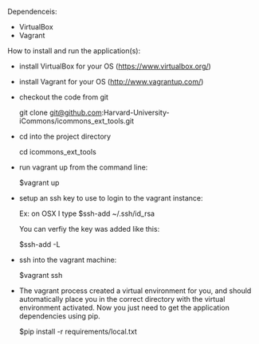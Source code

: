 
Dependenceis:

* VirtualBox
* Vagrant


How to install and run the application(s):

* install VirtualBox for your OS (https://www.virtualbox.org/)
* install Vagrant for your OS (http://www.vagrantup.com/)
* checkout the code from git

	git clone git@github.com:Harvard-University-iCommons/icommons_ext_tools.git

* cd into the project directory

	cd icommons_ext_tools
   
* run vagrant up from the command line:
	
	$vagrant up
    
* setup an ssh key to use to login to the vagrant instance:
	
	Ex: on OSX I type
	$ssh-add ~/.ssh/id_rsa

	You can verfiy the key was added like this:

	$ssh-add -L

* ssh into the vagrant machine:

	$vagrant ssh

* The vagrant process created a virtual environment for you, and should automatically place you in the
  correct directory with the virtual environment activated. Now you just need to get the application dependencies using pip.
  
  $pip install -r requirements/local.txt


